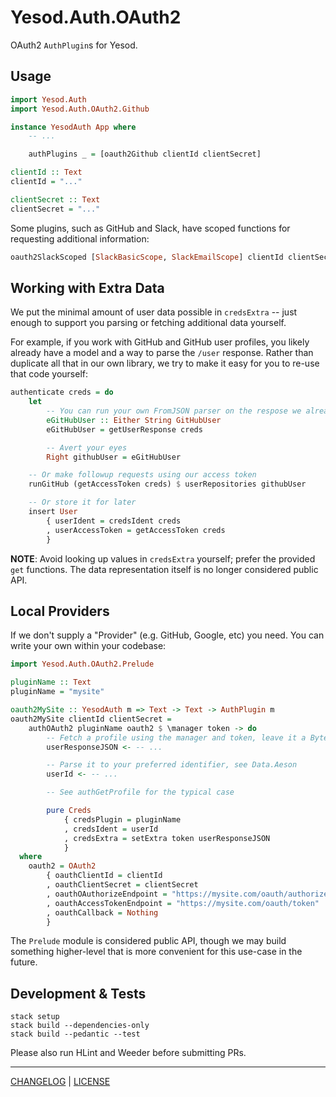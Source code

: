 # Yesod.Auth.OAuth2

OAuth2 `AuthPlugin`s for Yesod.

## Usage

```hs
import Yesod.Auth
import Yesod.Auth.OAuth2.Github

instance YesodAuth App where
    -- ...

    authPlugins _ = [oauth2Github clientId clientSecret]

clientId :: Text
clientId = "..."

clientSecret :: Text
clientSecret = "..."
```

Some plugins, such as GitHub and Slack, have scoped functions for requesting
additional information:

```hs
oauth2SlackScoped [SlackBasicScope, SlackEmailScope] clientId clientSecret
```

## Working with Extra Data

We put the minimal amount of user data possible in `credsExtra` -- just enough
to support you parsing or fetching additional data yourself.

For example, if you work with GitHub and GitHub user profiles, you likely
already have a model and a way to parse the `/user` response. Rather than
duplicate all that in our own library, we try to make it easy for you to re-use
that code yourself:

```hs
authenticate creds = do
    let
        -- You can run your own FromJSON parser on the respose we already have
        eGitHubUser :: Either String GitHubUser
        eGitHubUser = getUserResponse creds

        -- Avert your eyes
        Right githubUser = eGitHubUser

    -- Or make followup requests using our access token
    runGitHub (getAccessToken creds) $ userRepositories githubUser

    -- Or store it for later
    insert User
        { userIdent = credsIdent creds
        , userAccessToken = getAccessToken creds
        }
```

**NOTE**: Avoid looking up values in `credsExtra` yourself; prefer the provided
`get` functions. The data representation itself is no longer considered public
API.

## Local Providers

If we don't supply a "Provider" (e.g. GitHub, Google, etc) you need. You can
write your own within your codebase:

```haskell
import Yesod.Auth.OAuth2.Prelude

pluginName :: Text
pluginName = "mysite"

oauth2MySite :: YesodAuth m => Text -> Text -> AuthPlugin m
oauth2MySite clientId clientSecret =
    authOAuth2 pluginName oauth2 $ \manager token -> do
        -- Fetch a profile using the manager and token, leave it a ByteString
        userResponseJSON <- -- ...

        -- Parse it to your preferred identifier, see Data.Aeson
        userId <- -- ...

        -- See authGetProfile for the typical case

        pure Creds
            { credsPlugin = pluginName
            , credsIdent = userId
            , credsExtra = setExtra token userResponseJSON
            }
  where
    oauth2 = OAuth2
        { oauthClientId = clientId
        , oauthClientSecret = clientSecret
        , oauthOAuthorizeEndpoint = "https://mysite.com/oauth/authorize"
        , oauthAccessTokenEndpoint = "https://mysite.com/oauth/token"
        , oauthCallback = Nothing
        }
```

The `Prelude` module is considered public API, though we may build something
higher-level that is more convenient for this use-case in the future.

## Development & Tests

```console
stack setup
stack build --dependencies-only
stack build --pedantic --test
```

Please also run HLint and Weeder before submitting PRs.

---

[CHANGELOG](./CHANGELOG.md) | [LICENSE](./LICENSE)
